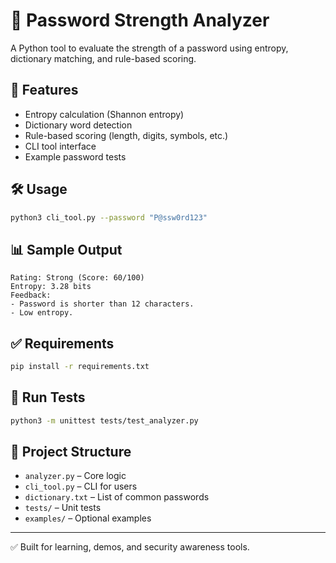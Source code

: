 # 🔐 Password Strength Analyzer

A Python tool to evaluate the strength of a password using entropy, dictionary matching, and rule-based scoring.

## 🚀 Features
- Entropy calculation (Shannon entropy)
- Dictionary word detection
- Rule-based scoring (length, digits, symbols, etc.)
- CLI tool interface
- Example password tests

## 🛠 Usage
```bash
python3 cli_tool.py --password "P@ssw0rd123"
```

## 📊 Sample Output
```
Rating: Strong (Score: 60/100)
Entropy: 3.28 bits
Feedback:
- Password is shorter than 12 characters.
- Low entropy.
```

## ✅ Requirements
```bash
pip install -r requirements.txt
```

## 🧪 Run Tests
```bash
python3 -m unittest tests/test_analyzer.py
```

## 📂 Project Structure
- `analyzer.py` – Core logic
- `cli_tool.py` – CLI for users
- `dictionary.txt` – List of common passwords
- `tests/` – Unit tests
- `examples/` – Optional examples

---

✅ Built for learning, demos, and security awareness tools.
